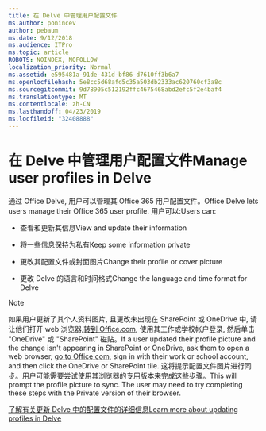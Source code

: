 ```yaml
---
title: 在 Delve 中管理用户配置文件
ms.author: ponincev
author: pebaum
ms.date: 9/12/2018
ms.audience: ITPro
ms.topic: article
ROBOTS: NOINDEX, NOFOLLOW
localization_priority: Normal
ms.assetid: e595481a-91de-431d-bf86-d7610ff3b6a7
ms.openlocfilehash: 5e8cc5d68afd5c35a503db2333ac620760cf3a8c
ms.sourcegitcommit: 9d78905c512192ffc4675468abd2efc5f2e4baf4
ms.translationtype: MT
ms.contentlocale: zh-CN
ms.lasthandoff: 04/23/2019
ms.locfileid: "32408888"
---
```

# <a name="manage-user-profiles-in-delve"></a><span data-ttu-id="b695f-102">在 Delve 中管理用户配置文件</span><span class="sxs-lookup"><span data-stu-id="b695f-102">Manage user profiles in Delve</span></span>

<span data-ttu-id="b695f-103">通过 Office Delve, 用户可以管理其 Office 365 用户配置文件。</span><span class="sxs-lookup"><span data-stu-id="b695f-103">Office Delve lets users manage their Office 365 user profile.</span></span> <span data-ttu-id="b695f-104">用户可以:</span><span class="sxs-lookup"><span data-stu-id="b695f-104">Users can:</span></span>
  
- <span data-ttu-id="b695f-105">查看和更新其信息</span><span class="sxs-lookup"><span data-stu-id="b695f-105">View and update their information</span></span>
    
- <span data-ttu-id="b695f-106">将一些信息保持为私有</span><span class="sxs-lookup"><span data-stu-id="b695f-106">Keep some information private</span></span>
    
- <span data-ttu-id="b695f-107">更改其配置文件或封面图片</span><span class="sxs-lookup"><span data-stu-id="b695f-107">Change their profile or cover picture</span></span>
    
- <span data-ttu-id="b695f-108">更改 Delve 的语言和时间格式</span><span class="sxs-lookup"><span data-stu-id="b695f-108">Change the language and time format for Delve</span></span>
    
> [!NOTE]
> <span data-ttu-id="b695f-109">如果用户更新了其个人资料图片, 且更改未出现在 SharePoint 或 OneDrive 中, 请让他们打开 web 浏览器,[转到 Office.com](https://www.office.com), 使用其工作或学校帐户登录, 然后单击 "OneDrive" 或 "SharePoint" 磁贴。</span><span class="sxs-lookup"><span data-stu-id="b695f-109">If a user updated their profile picture and the change isn't appearing in SharePoint or OneDrive, ask them to open a web browser, [go to Office.com](https://www.office.com), sign in with their work or school account, and then click the OneDrive or SharePoint tile.</span></span> <span data-ttu-id="b695f-110">这将提示配置文件图片进行同步。用户可能需要尝试使用其浏览器的专用版本来完成这些步骤。</span><span class="sxs-lookup"><span data-stu-id="b695f-110">This will prompt the profile picture to sync. The user may need to try completing these steps with the Private version of their browser.</span></span> 
  
[<span data-ttu-id="b695f-111">了解有关更新 Delve 中的配置文件的详细信息</span><span class="sxs-lookup"><span data-stu-id="b695f-111">Learn more about updating profiles in Delve</span></span>](https://go.microsoft.com/fwlink/?linkid=735070)
  

